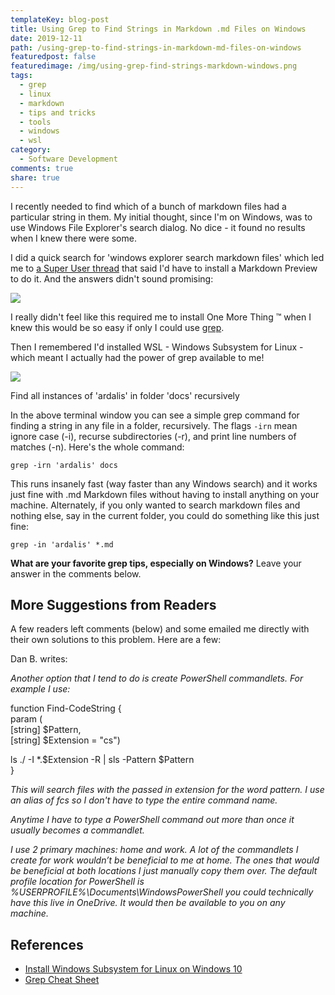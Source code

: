```yaml
---
templateKey: blog-post
title: Using Grep to Find Strings in Markdown .md Files on Windows
date: 2019-12-11
path: /using-grep-to-find-strings-in-markdown-md-files-on-windows
featuredpost: false
featuredimage: /img/using-grep-find-strings-markdown-windows.png
tags:
  - grep
  - linux
  - markdown
  - tips and tricks
  - tools
  - windows
  - wsl
category:
  - Software Development
comments: true
share: true
---
```


I recently needed to find which of a bunch of markdown files had a particular string in them. My initial thought, since I'm on Windows, was to use Windows File Explorer's search dialog. No dice - it found no results when I knew there were some.

I did a quick search for 'windows explorer search markdown files' which led me to [a Super User thread](https://superuser.com/questions/995175/have-windows-explorer-preview-markdown-files) that said I'd have to install a Markdown Preview to do it. And the answers didn't sound promising:

![](/img/image-grep.png)

I really didn't feel like this required me to install One More Thing ™ when I knew this would be so easy if only I could use [grep](https://ryanstutorials.net/linuxtutorial/cheatsheetgrep.php).

Then I remembered I'd installed WSL - Windows Subsystem for Linux - which meant I actually had the power of grep available to me!

![](/img/image-1-grep.png)

Find all instances of 'ardalis' in folder 'docs' recursively

In the above terminal window you can see a simple grep command for finding a string in any file in a folder, recursively. The flags `-irn` mean ignore case (-i), recurse subdirectories (-r), and print line numbers of matches (-n). Here's the whole command:

```
grep -irn 'ardalis' docs
```

This runs insanely fast (way faster than any Windows search) and it works just fine with .md Markdown files without having to install anything on your machine. Alternately, if you only wanted to search markdown files and nothing else, say in the current folder, you could do something like this just fine:

```
grep -in 'ardalis' *.md
```

**What are your favorite grep tips, especially on Windows?** Leave your answer in the comments below.

## More Suggestions from Readers

A few readers left comments (below) and some emailed me directly with their own solutions to this problem. Here are a few:

Dan B. writes:

_Another option that I tend to do is create PowerShell commandlets. For example I use:_

function Find-CodeString {  
param (  
\[string\] $Pattern,  
\[string\] $Extension = "cs")

ls ./ -I \*.$Extension -R | sls -Pattern $Pattern  
}

_This will search files with the passed in extension for the word pattern. I use an alias of fcs so I don't have to type the entire command name._

_Anytime I have to type a PowerShell command out more than once it usually becomes a commandlet._

_I use 2 primary machines: home and work. A lot of the commandlets I create for work wouldn’t be beneficial to me at home. The ones that would be beneficial at both locations I just manually copy them over. The default profile location for PowerShell is %USERPROFILE%\\Documents\\WindowsPowerShell you could technically have this live in OneDrive. It would then be available to you on any machine._

## References

- [Install Windows Subsystem for Linux on Windows 10](https://docs.microsoft.com/en-us/windows/wsl/install-win10)
- [Grep Cheat Sheet](https://ryanstutorials.net/linuxtutorial/cheatsheetgrep.php)
